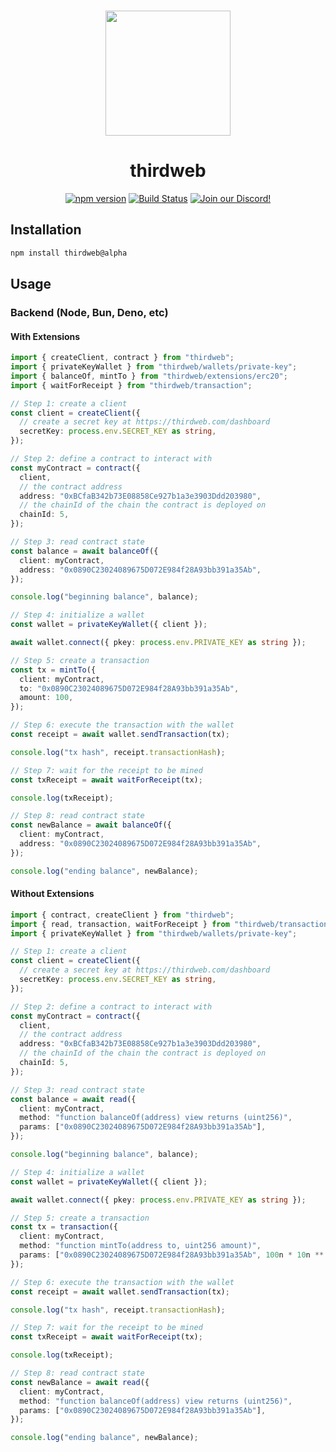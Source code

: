 <p align="center">
<br />
<a href="https://thirdweb.com"><img src="https://github.com/thirdweb-dev/js/blob/main/packages/sdk/logo.svg?raw=true" width="200" alt=""/></a>
<br />
</p>
<h1 align="center">thirdweb</h1>
<p align="center">
<a href="https://www.npmjs.com/package/thirdweb"><img src="https://img.shields.io/npm/v/thirdweb?color=red&label=npm&logo=npm" alt="npm version"/></a>
<a href="https://github.com/thirdweb-dev/js/actions/workflows/build-test-lint.yml"><img alt="Build Status" src="https://github.com/thirdweb-dev/js/actions/workflows/build-test-lint.yml/badge.svg"/></a>
<a href="https://discord.gg/thirdweb"><img alt="Join our Discord!" src="https://img.shields.io/discord/834227967404146718.svg?color=7289da&label=discord&logo=discord&style=flat"/></a>

## Installation

```bash
npm install thirdweb@alpha
```

## Usage

### Backend (Node, Bun, Deno, etc)

#### With Extensions

```ts
import { createClient, contract } from "thirdweb";
import { privateKeyWallet } from "thirdweb/wallets/private-key";
import { balanceOf, mintTo } from "thirdweb/extensions/erc20";
import { waitForReceipt } from "thirdweb/transaction";

// Step 1: create a client
const client = createClient({
  // create a secret key at https://thirdweb.com/dashboard
  secretKey: process.env.SECRET_KEY as string,
});

// Step 2: define a contract to interact with
const myContract = contract({
  client,
  // the contract address
  address: "0xBCfaB342b73E08858Ce927b1a3e3903Ddd203980",
  // the chainId of the chain the contract is deployed on
  chainId: 5,
});

// Step 3: read contract state
const balance = await balanceOf({
  client: myContract,
  address: "0x0890C23024089675D072E984f28A93bb391a35Ab",
});

console.log("beginning balance", balance);

// Step 4: initialize a wallet
const wallet = privateKeyWallet({ client });

await wallet.connect({ pkey: process.env.PRIVATE_KEY as string });

// Step 5: create a transaction
const tx = mintTo({
  client: myContract,
  to: "0x0890C23024089675D072E984f28A93bb391a35Ab",
  amount: 100,
});

// Step 6: execute the transaction with the wallet
const receipt = await wallet.sendTransaction(tx);

console.log("tx hash", receipt.transactionHash);

// Step 7: wait for the receipt to be mined
const txReceipt = await waitForReceipt(tx);

console.log(txReceipt);

// Step 8: read contract state
const newBalance = await balanceOf({
  client: myContract,
  address: "0x0890C23024089675D072E984f28A93bb391a35Ab",
});

console.log("ending balance", newBalance);
```

#### Without Extensions

```ts
import { contract, createClient } from "thirdweb";
import { read, transaction, waitForReceipt } from "thirdweb/transaction";
import { privateKeyWallet } from "thirdweb/wallets/private-key";

// Step 1: create a client
const client = createClient({
  // create a secret key at https://thirdweb.com/dashboard
  secretKey: process.env.SECRET_KEY as string,
});

// Step 2: define a contract to interact with
const myContract = contract({
  client,
  // the contract address
  address: "0xBCfaB342b73E08858Ce927b1a3e3903Ddd203980",
  // the chainId of the chain the contract is deployed on
  chainId: 5,
});

// Step 3: read contract state
const balance = await read({
  client: myContract,
  method: "function balanceOf(address) view returns (uint256)",
  params: ["0x0890C23024089675D072E984f28A93bb391a35Ab"],
});

console.log("beginning balance", balance);

// Step 4: initialize a wallet
const wallet = privateKeyWallet({ client });

await wallet.connect({ pkey: process.env.PRIVATE_KEY as string });

// Step 5: create a transaction
const tx = transaction({
  client: myContract,
  method: "function mintTo(address to, uint256 amount)",
  params: ["0x0890C23024089675D072E984f28A93bb391a35Ab", 100n * 10n ** 18n],
});

// Step 6: execute the transaction with the wallet
const receipt = await wallet.sendTransaction(tx);

console.log("tx hash", receipt.transactionHash);

// Step 7: wait for the receipt to be mined
const txReceipt = await waitForReceipt(tx);

console.log(txReceipt);

// Step 8: read contract state
const newBalance = await read({
  client: myContract,
  method: "function balanceOf(address) view returns (uint256)",
  params: ["0x0890C23024089675D072E984f28A93bb391a35Ab"],
});

console.log("ending balance", newBalance);
```
